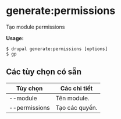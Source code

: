 # generate:permissions
Tạo module permissions

**Usage:**
```
$ drupal generate:permissions [options]
$ gp  
```

## Các tùy chọn có sẵn
Tùy chọn | Các chi tiết
-------|-------------
--module | Tên module.
--permissions | Tạo các quyền.
